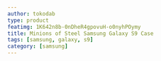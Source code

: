 ```yaml
---
author: tokodab
type: product
featimg: 1K642n8b-0nDheR4gpovuH-o0nyhPOymy
title: Minions of Steel Samsung Galaxy S9 Case
tags: [samsung, galaxy, s9]
category: [samsung]
---
```

